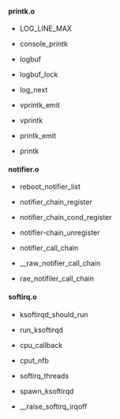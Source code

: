 
#### printk.o

* LOG_LINE_MAX

* console_printk

* logbuf
* logbuf_lock



* log_next

* vprintk_emit
* vprintk
* printk_emit
* printk

#### notifier.o

* reboot_notifier_list

* notifier_chain_register
* notifier_chain_cond_register
* notifier-chain_unregister

* notifier_call_chain


* __raw_notifier_call_chain
* rae_notifiler_call_chain




#### softirq.o


* ksoftirqd_should_run
* run_ksoftirqd

* cpu_callback
* cput_nfb
* softirq_threads
* spawn_ksoftirqd
* __raise_softirq_irqoff





